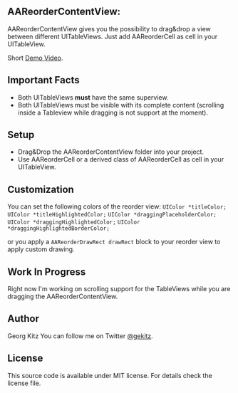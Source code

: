 ## AAReorderContentView:

AAReorderContentView gives you the possibility to drag&drop a view between different UITableViews. Just add AAReorderCell as cell in your UITableView.

Short [Demo Video](http://vimeo.com/35507673).

## Important Facts

- Both UITableViews **must** have the same superview.
- Both UITableViews must be visible with its complete content (scrolling inside a Tableview while dragging is not support at the moment).

## Setup

- Drag&Drop the AAReorderContentView folder into your project.
- Use AAReorderCell or a derived class of AAReorderCell as cell in your UITableView.

## Customization

You can set the following colors of the reorder view:
``` UIColor *titleColor; ```
``` UIColor *titleHighlightedColor; ```
``` UIColor *draggingPlaceholderColor; ```
``` UIColor *draggingHighlightedColor; ```
``` UIColor *draggingHighlightedBorderColor; ```

or you apply a ``` AAReorderDrawRect drawRect ``` block to your reorder view to apply custom drawing.

## Work In Progress

Right now I'm working on scrolling support for the TableViews while you are dragging the AAReorderContentView.

## Author

Georg Kitz
You can follow me on Twitter [@gekitz](http://www.twitter.com/gekitz).

## License 

This source code is available under MIT license. For details check the license file.


